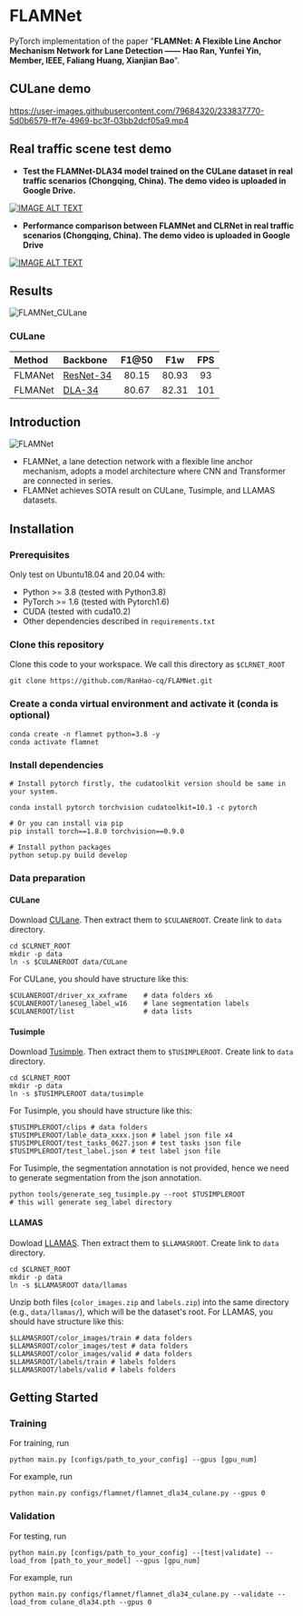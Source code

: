 # FLAMNet
PyTorch implementation of the paper "**FLAMNet: A Flexible Line Anchor Mechanism Network for Lane Detection —— Hao Ran, Yunfei Yin, Member, IEEE, Faliang Huang, Xianjian Bao**". 

## CULane demo

https://user-images.githubusercontent.com/79684320/233837770-5d0b6579-ff7e-4969-bc3f-03bb2dcf05a9.mp4

## Real traffic scene test demo

* **Test the FLAMNet-DLA34 model trained on the CULane dataset in real traffic scenarios (Chongqing, China). The demo video is uploaded in Google Drive.**

[![IMAGE ALT TEXT](https://user-images.githubusercontent.com/79684320/233836692-a980b0c1-3ed8-412e-b573-ef6e4d620c31.png)](https://drive.google.com/file/d/1V4gHCJGESfLwda-4dflLajrzL4gEgVhA/view?usp=sharing)

* **Performance comparison between FLAMNet and CLRNet in real traffic scenarios (Chongqing, China). The demo video is uploaded in Google Drive**

[![IMAGE ALT TEXT](https://user-images.githubusercontent.com/79684320/233836708-fc54aa48-beea-4b2e-865e-f4ff49c96c5a.png)](https://drive.google.com/file/d/1kbuZM1sK7lv_EbDmXL6GKLMJh_hz-DMr/view?usp=sharing)

## Results
![FLAMNet_CULane](https://user-images.githubusercontent.com/79684320/234516261-e433c528-da16-4225-abc4-3ac2c67faac4.jpg)

### CULane

|   Method |   Backbone  |  F1@50 | F1w  | FPS |
| :---  | :---  |  :---:   |   :---:    | :---:|
|  FLMANet  | [ResNet-34](https://drive.google.com/file/d/1mtX-lf7T1F88j7BIB6agG6erIPDkUYvI/view?usp=sharing)     | 80.15  |  80.93   | 93 |
|  FLMANet  | [DLA-34](https://drive.google.com/file/d/1SK8rr7jHhR_8sLynLQQwdUnO3yCeO1Nu/view?usp=sharing)     | 80.67|  82.31   | 101 |

## Introduction
![FLAMNet](https://user-images.githubusercontent.com/79684320/233835753-07905d1a-ff30-44ff-9ea8-d68a03030781.png)
- FLAMNet, a lane detection network with a flexible line anchor mechanism, adopts a model architecture where CNN and Transformer are connected in series. 
- FLAMNet achieves SOTA result on CULane, Tusimple, and LLAMAS datasets.


## Installation

### Prerequisites
Only test on Ubuntu18.04 and 20.04 with:
- Python >= 3.8 (tested with Python3.8)
- PyTorch >= 1.6 (tested with Pytorch1.6)
- CUDA (tested with cuda10.2)
- Other dependencies described in `requirements.txt`

### Clone this repository
Clone this code to your workspace. 
We call this directory as `$CLRNET_ROOT`
```Shell
git clone https://github.com/RanHao-cq/FLAMNet.git
```

### Create a conda virtual environment and activate it (conda is optional)

```Shell
conda create -n flamnet python=3.8 -y
conda activate flamnet
```

### Install dependencies

```Shell
# Install pytorch firstly, the cudatoolkit version should be same in your system.

conda install pytorch torchvision cudatoolkit=10.1 -c pytorch

# Or you can install via pip
pip install torch==1.8.0 torchvision==0.9.0

# Install python packages
python setup.py build develop
```

### Data preparation

#### CULane

Download [CULane](https://xingangpan.github.io/projects/CULane.html). Then extract them to `$CULANEROOT`. Create link to `data` directory.

```Shell
cd $CLRNET_ROOT
mkdir -p data
ln -s $CULANEROOT data/CULane
```

For CULane, you should have structure like this:
```
$CULANEROOT/driver_xx_xxframe    # data folders x6
$CULANEROOT/laneseg_label_w16    # lane segmentation labels
$CULANEROOT/list                 # data lists
```


#### Tusimple
Download [Tusimple](https://github.com/TuSimple/tusimple-benchmark/issues/3). Then extract them to `$TUSIMPLEROOT`. Create link to `data` directory.

```Shell
cd $CLRNET_ROOT
mkdir -p data
ln -s $TUSIMPLEROOT data/tusimple
```

For Tusimple, you should have structure like this:
```
$TUSIMPLEROOT/clips # data folders
$TUSIMPLEROOT/lable_data_xxxx.json # label json file x4
$TUSIMPLEROOT/test_tasks_0627.json # test tasks json file
$TUSIMPLEROOT/test_label.json # test label json file

```

For Tusimple, the segmentation annotation is not provided, hence we need to generate segmentation from the json annotation. 

```Shell
python tools/generate_seg_tusimple.py --root $TUSIMPLEROOT
# this will generate seg_label directory
```

#### LLAMAS
Dowload [LLAMAS](https://unsupervised-llamas.com/llamas/). Then extract them to `$LLAMASROOT`. Create link to `data` directory.

```Shell
cd $CLRNET_ROOT
mkdir -p data
ln -s $LLAMASROOT data/llamas
```

Unzip both files (`color_images.zip` and `labels.zip`) into the same directory (e.g., `data/llamas/`), which will be the dataset's root. For LLAMAS, you should have structure like this:
```
$LLAMASROOT/color_images/train # data folders
$LLAMASROOT/color_images/test # data folders
$LLAMASROOT/color_images/valid # data folders
$LLAMASROOT/labels/train # labels folders
$LLAMASROOT/labels/valid # labels folders
```


## Getting Started

### Training
For training, run
```Shell
python main.py [configs/path_to_your_config] --gpus [gpu_num]
```

For example, run
```Shell
python main.py configs/flamnet/flamnet_dla34_culane.py --gpus 0
```

### Validation
For testing, run
```Shell
python main.py [configs/path_to_your_config] --[test|validate] --load_from [path_to_your_model] --gpus [gpu_num]
```

For example, run
```Shell
python main.py configs/flamnet/flamnet_dla34_culane.py --validate --load_from culane_dla34.pth --gpus 0
```

